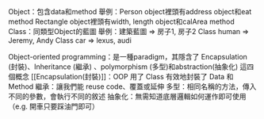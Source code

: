 
Object：包含data和method
	舉例：Person object裡頭有address object和eat method
               Rectangle object裡頭有width, length object和calArea method
Class：同類型Object的藍圖
	舉例：建築藍圖 => 房子1, 房子2
	           Class human => Jeremy, Andy
	           Class car => lexus, audi


Object-oriented programming：是一種paradigm，其隱含了 Encapsulation (封裝)、Inheritance (繼承) 、polymorphism (多型)和abstraction(抽象化) 這四個概念
	[[Encapsulation(封裝)]]：OOP 用了 Class 有效地封裝了 Data 和 Method
	繼承：讓我們能 reuse code、覆蓋或延伸
	多型：相同名稱的方法，傳入不同的參數，會執行不同的敘述
	抽象化：無需知道底層邏輯如何運作即可使用（e.g. 開車只要踩油門即可）